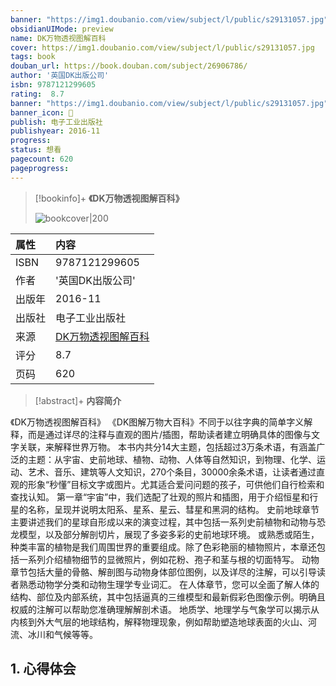 ```yaml
---
banner: "https://img1.doubanio.com/view/subject/l/public/s29131057.jpg"
obsidianUIMode: preview
name: DK万物透视图解百科
cover: https://img1.doubanio.com/view/subject/l/public/s29131057.jpg
tags: book
douban_url: https://book.douban.com/subject/26906786/
author: '英国DK出版公司'
isbn: 9787121299605
rating:  8.7 
banner: "https://img1.doubanio.com/view/subject/l/public/s29131057.jpg"
banner_icon: 📖
publish: 电子工业出版社
publishyear: 2016-11
progress:
status: 想看
pagecount: 620
pageprogress: 
---
```

> [!bookinfo]+ **《DK万物透视图解百科》**
>
> ![bookcover|200](https://img1.doubanio.com/view/subject/l/public/s29131057.jpg)
>
| 属性   | 内容                                       |
|:------ |:------------------------------------------ |
| ISBN   | 9787121299605                             |
| 作者   | '英国DK出版公司'                           |
| 出版年 | 2016-11                      | 
| 出版社 | 电子工业出版社                          |
| 来源   | [DK万物透视图解百科](https://book.douban.com/subject/26906786/) |
| 评分   |  8.7                            |
| 页码   | 620                        |

> [!abstract]+ **内容简介**
> 
《DK万物透视图解百科》
《DK图解万物大百科》不同于以往字典的简单字义解释，而是通过详尽的注释与直观的图片/插图，帮助读者建立明确具体的图像与文字关联，来解释世界万物。
本书内共分14大主题，包括超过3万条术语，有涵盖广泛的主题：从宇宙、史前地球、植物、动物、人体等自然知识，到物理、化学、运动、艺术、音乐、建筑等人文知识，270个条目，30000余条术语，让读者通过直观的形象“秒懂”目标文字或图片。尤其适合爱问问题的孩子，可供他们自行检索和查找认知。
第一章“宇宙”中，我们选配了壮观的照片和插图，用于介绍恒星和行星的名称，呈现并说明太阳系、星系、星云、彗星和黑洞的结构。
史前地球章节主要讲述我们的星球自形成以来的演变过程，其中包括一系列史前植物和动物与恐龙模型，以及部分解剖切片，展现了多姿多彩的史前地球环境。
或熟悉或陌生，种类丰富的植物是我们周围世界的重要组成。除了色彩艳丽的植物照片，本章还包括一系列介绍植物细节的显微照片，例如花粉、孢子和茎与根的切面特写。
动物章节包括大量的骨骼、解剖图与动物身体部位图例，以及详尽的注解，可以引导读者熟悉动物学分类和动物生理学专业词汇。
在人体章节，您可以全面了解人体的结构、部位及内部系统，其中包括逼真的三维模型和最新假彩色图像示例。明确且权威的注解可以帮助您准确理解解剖术语。
地质学、地理学与气象学可以揭示从内核到外大气层的地球结构，解释物理现象，例如帮助塑造地球表面的火山、河流、冰川和气候等等。


## 1. 心得体会

